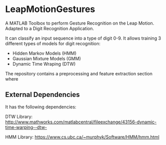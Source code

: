 # LeapMotionGestures
A MATLAB Toolbox to perform Gesture Recognition on the Leap Motion. 
Adapted to a Digit Recognition Application.

It can classify an input sequence into a type of digit 0-9.
It allows training 3 different types of models for digit recognition:

- Hidden Markov Models (HMM)
- Gaussian Mixture Models (GMM)
- Dynamic Time Wraping (DTW)

The repository contains a preprocessing and feature extraction section where 




## External Dependencies

It has the following dependencies:

DTW Library: http://www.mathworks.com/matlabcentral/fileexchange/43156-dynamic-time-warping--dtw-

HMM Library: https://www.cs.ubc.ca/~murphyk/Software/HMM/hmm.html








